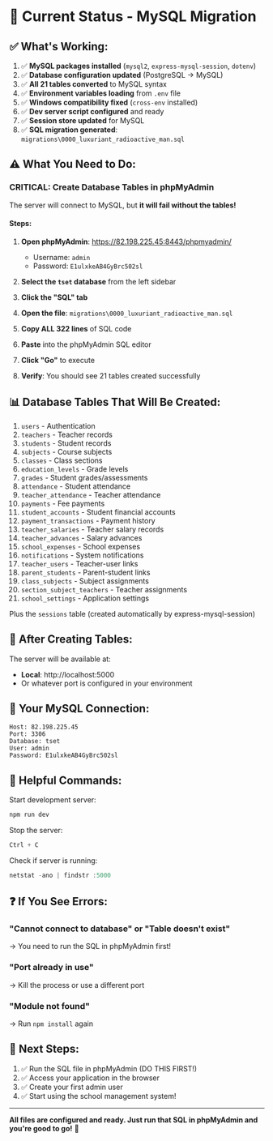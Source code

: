 # 🎯 Current Status - MySQL Migration

## ✅ What's Working:

1. ✅ **MySQL packages installed** (`mysql2`, `express-mysql-session`, `dotenv`)
2. ✅ **Database configuration updated** (PostgreSQL → MySQL)
3. ✅ **All 21 tables converted** to MySQL syntax
4. ✅ **Environment variables loading** from `.env` file
5. ✅ **Windows compatibility fixed** (`cross-env` installed)
6. ✅ **Dev server script configured** and ready
7. ✅ **Session store updated** for MySQL
8. ✅ **SQL migration generated**: `migrations\0000_luxuriant_radioactive_man.sql`

## ⚠️ What You Need to Do:

### **CRITICAL: Create Database Tables in phpMyAdmin**

The server will connect to MySQL, but **it will fail without the tables!**

#### Steps:

1. **Open phpMyAdmin**: https://82.198.225.45:8443/phpmyadmin/
   - Username: `admin`
   - Password: `E1ulxkeAB4GyBrc502sl`

2. **Select the `tset` database** from the left sidebar

3. **Click the "SQL" tab**

4. **Open the file**: `migrations\0000_luxuriant_radioactive_man.sql`

5. **Copy ALL 322 lines** of SQL code

6. **Paste** into the phpMyAdmin SQL editor

7. **Click "Go"** to execute

8. **Verify**: You should see 21 tables created successfully

## 📊 Database Tables That Will Be Created:

1. `users` - Authentication
2. `teachers` - Teacher records
3. `students` - Student records  
4. `subjects` - Course subjects
5. `classes` - Class sections
6. `education_levels` - Grade levels
7. `grades` - Student grades/assessments
8. `attendance` - Student attendance
9. `teacher_attendance` - Teacher attendance
10. `payments` - Fee payments
11. `student_accounts` - Student financial accounts
12. `payment_transactions` - Payment history
13. `teacher_salaries` - Teacher salary records
14. `teacher_advances` - Salary advances
15. `school_expenses` - School expenses
16. `notifications` - System notifications
17. `teacher_users` - Teacher-user links
18. `parent_students` - Parent-student links
19. `class_subjects` - Subject assignments
20. `section_subject_teachers` - Teacher assignments
21. `school_settings` - Application settings

Plus the `sessions` table (created automatically by express-mysql-session)

## 🚀 After Creating Tables:

The server will be available at:
- **Local**: http://localhost:5000
- Or whatever port is configured in your environment

## 🔧 Your MySQL Connection:

```
Host: 82.198.225.45
Port: 3306
Database: tset
User: admin
Password: E1ulxkeAB4GyBrc502sl
```

## 📝 Helpful Commands:

Start development server:
```powershell
npm run dev
```

Stop the server:
```powershell
Ctrl + C
```

Check if server is running:
```powershell
netstat -ano | findstr :5000
```

## ❓ If You See Errors:

### "Cannot connect to database" or "Table doesn't exist"
→ You need to run the SQL in phpMyAdmin first!

### "Port already in use"
→ Kill the process or use a different port

### "Module not found"
→ Run `npm install` again

## 🎉 Next Steps:

1. ✅ Run the SQL file in phpMyAdmin (DO THIS FIRST!)
2. ✅ Access your application in the browser
3. ✅ Create your first admin user
4. ✅ Start using the school management system!

---

**All files are configured and ready. Just run that SQL in phpMyAdmin and you're good to go!** 🚀

